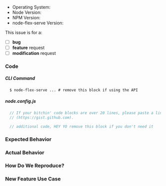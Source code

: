 <!--
  Issues are so 🔥

  If you remove or skip this template, you'll make the 🐼 sad and @ken_wheeler
  will appear and pile-drive the close button from a great height while making
  animal noises.

  👉🏽 Need support, advice, or help? Don't open an issue.
-->

* Operating System:
* Node Version:
* NPM Version:
* node-flex-serve Version:

<!-- Please place an x (no spaces!) in all [ ] that apply -->

This issue is for a:

- [ ] **bug**
- [ ] **feature** request
- [ ] **modification** request

### Code

##### CLI Command

```console
  $ node-flex-serve ... # remove this block if using the API
```

##### node.config.js

```js
  // If your bitchin' code blocks are over 20 lines, please paste a link to a gist
  // (https://gist.github.com).
```

```js
  // additional code, HEY YO remove this block if you don't need it
```

### Expected Behavior

### Actual Behavior

### How Do We Reproduce?

<!--
  Remove this section if not reporting a bug.

  If your node config is over 50 lines long, please provide a URL to a repo
  for your beefy 🍖 app that we can use to reproduce.
-->

### New Feature Use Case

<!-- Remove this section if not requesting a feature -->

